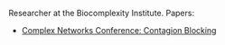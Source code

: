 Researcher at the Biocomplexity Institute.
Papers:
* [Complex Networks Conference: Contagion Blocking](https://drive.google.com/file/d/1k5tGmnoP_N_rZ-LhC6yztu-9)
